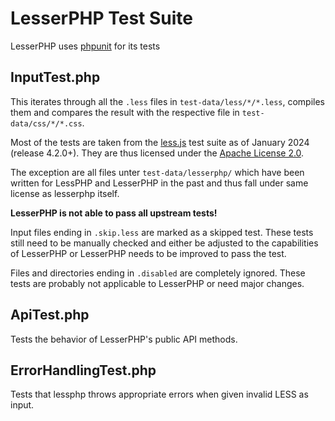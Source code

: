 # LesserPHP Test Suite

LesserPHP uses [phpunit](https://github.com/sebastianbergmann/phpunit/) for its tests

## InputTest.php

This iterates through all the `.less` files in `test-data/less/*/*.less`, compiles them and compares the result with the respective file in `test-data/css/*/*.css`.

Most of the tests are taken from the [less.js](https://github.com/less/less.js/tree/master/packages/test-data) test suite as of January 2024 (release 4.2.0+). They are thus licensed under the [Apache License 2.0](https://github.com/less/less.js/blob/master/LICENSE).

The exception are all files unter `test-data/lesserphp/` which have been written for LessPHP and LesserPHP in the past and thus fall under same license as lesserphp itself.

**LesserPHP is not able to pass all upstream tests!** 

Input files ending in `.skip.less` are marked as a skipped test. These tests still need to be manually checked and either be adjusted to the capabilities of LesserPHP or LesserPHP needs to be improved to pass the test. 

Files and directories ending in `.disabled` are completely ignored. These tests are probably not applicable to LesserPHP or need major changes.

## ApiTest.php

Tests the behavior of LesserPHP's public API methods.

## ErrorHandlingTest.php

Tests that lessphp throws appropriate errors when given invalid LESS as input.

